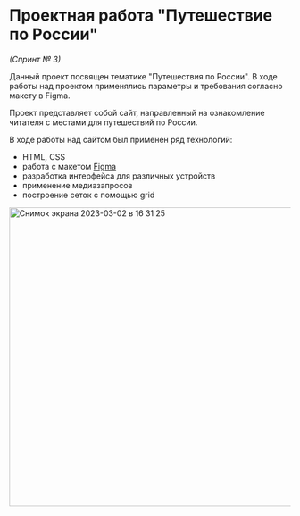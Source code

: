 # Проектная работа "Путешествие по России"
*(Спринт № 3)*

Данный проект посвящен тематике "Путешествия по России".
В ходе работы над проектом применялись параметры и требования согласно макету в Figma.

Проект представляет собой сайт, направленный на ознакомление читателя с местами для путешествий по России.

В ходе работы над сайтом был применен ряд технологий:

* HTML, CSS
* работа с макетом [Figma](https://www.figma.com/file/5S2WSbEFL6awjVWJ0NWL8Q/Sprint-3_-Russia-_-desktop-%2B-mobile?node-id=28503%3A0)
* разработка интерфейса для различных устройств
* применение медиазапросов
* построение сеток с помощью grid

<img width="536" alt="Снимок экрана 2023-03-02 в 16 31 25" src="https://user-images.githubusercontent.com/107503153/222974423-4efc12ff-b594-41e8-ba39-bd46cebd1d7f.png">
